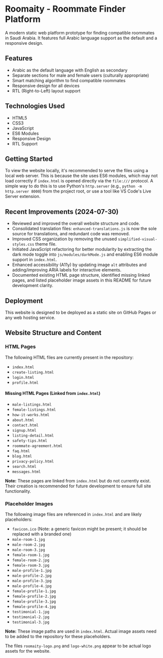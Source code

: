 # Roomaity - Roommate Finder Platform

A modern static web platform prototype for finding compatible roommates in Saudi Arabia. It features full Arabic language support as the default and a responsive design.

## Features

- Arabic as the default language with English as secondary
- Separate sections for male and female users (culturally appropriate)
- Smart matching algorithm to find compatible roommates
- Responsive design for all devices
- RTL (Right-to-Left) layout support

## Technologies Used

- HTML5
- CSS3
- JavaScript
- ES6 Modules
- Responsive Design
- RTL Support

## Getting Started

To view the website locally, it's recommended to serve the files using a local web server. This is because the site uses ES6 modules, which may not load correctly if `index.html` is opened directly via the `file:///` protocol. A simple way to do this is to use Python's `http.server` (e.g., `python -m http.server 8000`) from the project root, or use a tool like VS Code's Live Server extension.

## Recent Improvements (2024-07-30)

- Reviewed and improved the overall website structure and code.
- Consolidated translation files: `enhanced-translations.js` is now the sole source for translations, and redundant code was removed.
- Improved CSS organization by removing the unused `simplified-visual-styles.css` theme file.
- Initiated JavaScript refactoring for better modularity by extracting the dark mode toggle into `js/modules/darkMode.js` and enabling ES6 module support in `index.html`.
- Enhanced accessibility (A11y) by updating image `alt` attributes and adding/improving ARIA labels for interactive elements.
- Documented existing HTML page structure, identified missing linked pages, and listed placeholder image assets in this README for future development clarity.

## Deployment

This website is designed to be deployed as a static site on GitHub Pages or any web hosting service.

## Website Structure and Content

### HTML Pages

The following HTML files are currently present in the repository:
- `index.html`
- `create-listing.html`
- `login.html`
- `profile.html`

#### Missing HTML Pages (Linked from `index.html`)
- `male-listings.html`
- `female-listings.html`
- `how-it-works.html`
- `about.html`
- `contact.html`
- `signup.html`
- `listing-detail.html`
- `safety-tips.html`
- `roommate-agreement.html`
- `faq.html`
- `blog.html`
- `privacy-policy.html`
- `search.html`
- `messages.html`

**Note:** These pages are linked from `index.html` but do not currently exist. Their creation is recommended for future development to ensure full site functionality.

### Placeholder Images

The following image files are referenced in `index.html` and are likely placeholders:
- `favicon.ico` (Note: a generic favicon might be present; it should be replaced with a branded one)
- `male-room-1.jpg`
- `male-room-2.jpg`
- `male-room-3.jpg`
- `female-room-1.jpg`
- `female-room-2.jpg`
- `female-room-3.jpg`
- `male-profile-1.jpg`
- `male-profile-2.jpg`
- `male-profile-3.jpg`
- `male-profile-4.jpg`
- `female-profile-1.jpg`
- `female-profile-2.jpg`
- `female-profile-3.jpg`
- `female-profile-4.jpg`
- `testimonial-1.jpg`
- `testimonial-2.jpg`
- `testimonial-3.jpg`

**Note:** These image paths are used in `index.html`. Actual image assets need to be added to the repository for these placeholders.

The files `roomaity-logo.png` and `logo-white.png` appear to be actual logo assets for the website.
